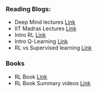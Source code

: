 ### Reading Blogs:
- Deep Mind lectures [Link](https://deepmind.com/learning-resources/-introduction-reinforcement-learning-david-silver)
- IIT Madras Lectures [Link](https://nptel.ac.in/courses/106/106/106106143/)
- Intro RL [Link](https://www.freecodecamp.org/news/a-brief-introduction-to-reinforcement-learning-7799af5840db/)
- Intro Q-Learning [Link](https://www.freecodecamp.org/news/an-introduction-to-q-learning-reinforcement-learning-14ac0b4493cc/)
- RL vs Supervised learning [Link](https://www.quora.com/What-is-the-difference-between-supervised-learning-and-reinforcement-learning) 


### Books 
- RL Book [Link](http://incompleteideas.net/book/bookdraft2017nov5.pdf)
- RL Book Summary videos [Link](https://www.youtube.com/watch?v=4SLGEq_HZxk&list=PLnn6VZp3hqNvRrdnMOVtgV64F_O-61C1D)
